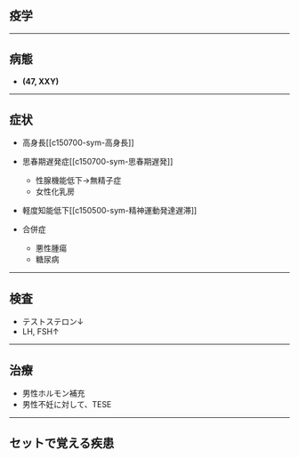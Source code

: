 ## 疫学
---
## 病態
- **(47, XXY)**
---
## 症状
- 高身長[[c150700-sym-高身長]]
- 思春期遅発症[[c150700-sym-思春期遅発]]
	- 性腺機能低下→無精子症
	- 女性化乳房
- 軽度知能低下[[c150500-sym-精神運動発達遅滞]]

- 合併症
	- 悪性腫瘍
	- 糖尿病
---
## 検査
- テストステロン↓
- LH, FSH↑
---
## 治療
- 男性ホルモン補充
- 男性不妊に対して、TESE
---
## セットで覚える疾患
